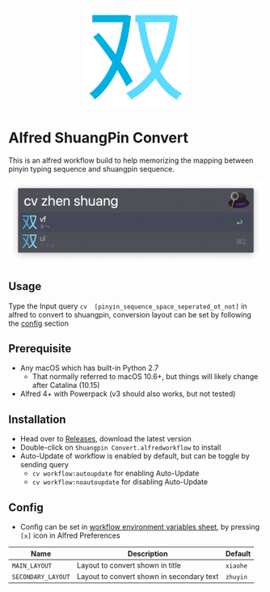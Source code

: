 <div align="center">
    <img src="./src/icon.png" width="200" height="200">
</div>

# Alfred ShuangPin Convert

This is an alfred workflow build to help memorizing the mapping between pinyin typing sequence and shuangpin sequence.

![screenshot](assets/screenshot.png)

## Usage

Type the Input query `cv  [pinyin_sequence_space_seperated_ot_not]` in alfred to convert to shuangpin, conversion layout can be set by following the [config](#config) section

## Prerequisite

- Any macOS which has built-in Python 2.7
  - That normally referred to macOS 10.6+, but things will likely change after Catalina (10.15)
- Alfred 4+ with Powerpack (v3 should also works, but not tested)

## Installation

- Head over to [Releases](https://github.com/tomy0000000/Coinc/releases), download the latest version
- Double-click on `Shuangpin Convert.alfredworkflow` to install
- Auto-Update of workflow is enabled by default, but can be toggle by sending query
  - `cv workflow:autoupdate` for enabling Auto-Update
  - `cv workflow:noautoupdate` for disabling Auto-Update

## Config

* Config can be set in [workflow environment variables sheet](https://www.alfredapp.com/help/workflows/advanced/variables/#environment), by pressing `[x]` icon in Alfred Preferences

| Name               | Description                               | Default  |
| ------------------ | ----------------------------------------- | -------- |
| `MAIN_LAYOUT`      | Layout to convert shown in title          | `xiaohe` |
| `SECONDARY_LAYOUT` | Layout to convert shown in secondary text | `zhuyin` |

